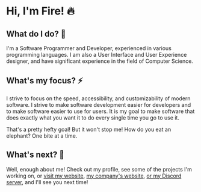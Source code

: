 # Hi, I'm Fire! 🔥

## What do I do? 🔭

I'm a Software Programmer and Developer, experienced in various programming languages. I am also a User Interface and User Experience designer, and have significant experience in the field of Computer Science.

## What's my focus? ⚡

I strive to focus on the speed, accessibility, and customizability of modern software. I strive to make software development easier for developers and to make software easier to use for users. It is my goal to make software that does exactly what you want it to do every single time you go to use it.

That's a pretty hefty goal! But it won't stop me! How do you eat an elephant? One bite at a time.

## What's next? 🤔

Well, enough about me! Check out my profile, see some of the projects I'm working on, or [visit my website](https://www.firecontroller.dev/), [my company's website](https://www.visualfiredev.com/), [or my Discord server](https://discord.gg/J7RE6vB), and I'll see you next time!

<!--
**FireController1847/FireController1847** is a ✨ _special_ ✨ repository because its `README.md` (this file) appears on your GitHub profile.

Here are some ideas to get you started:

- 🔭 I’m currently working on ...
- 🌱 I’m currently learning ...
- 👯 I’m looking to collaborate on ...
- 🤔 I’m looking for help with ...
- 💬 Ask me about ...
- 📫 How to reach me: ...
- 😄 Pronouns: ...
- ⚡ Fun fact: ...
-->
